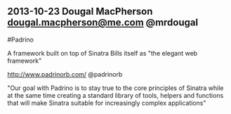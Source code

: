 
2013-10-23
Dougal MacPherson <dougal.macpherson@me.com>
@mrdougal
---------

<!-- hope you don't mind markdown -->

#Padrino

A framework built on top of Sinatra
Bills itself as "the elegant web framework"

http://www.padrinorb.com/
@padrinorb


  "Our goal with Padrino is to stay true to the core principles of Sinatra while at the same time creating a standard library of tools, helpers and functions that will make Sinatra suitable for increasingly complex applications"


<!-- Up next - Introducing Sinatra, and why would you use it -->
